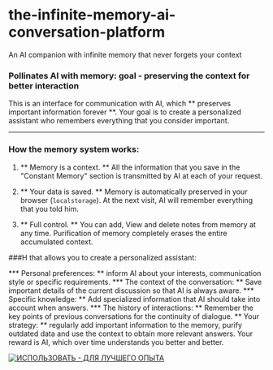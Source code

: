 # the-infinite-memory-ai-conversation-platform
An AI companion with infinite memory that never forgets your context


### Pollinates AI with memory: goal - preserving the context for better interaction

This is an interface for communication with AI, which ** preserves important information forever **. Your goal is to create a personalized assistant who remembers everything that you consider important.

---

### How the memory system works:

1. ** Memory is a context.
** All the information that you save in the "Constant Memory" section is transmitted by AI at each of your request.

2. ** Your data is saved. ** Memory is automatically preserved in your browser (`localstorage`). At the next visit, AI will remember everything that you told him.

3. ** Full control. ** You can add,
View and delete notes from memory at any time. Purification of memory completely erases the entire accumulated context.

###H that allows you to create a personalized assistant:

*** Personal preferences: ** inform AI about your interests, communication style or specific requirements.
*** The context of the conversation: ** Save important details of the current discussion so that AI is always aware.
*** Specific knowledge: ** Add specialized information that AI should take into account when answers.
*** The history of interactions: ** Remember the key points of previous conversations for the continuity of dialogue.
** Your strategy: ** regularly add important information to the memory, purify outdated data and use the context to obtain more relevant answers. Your reward is AI, which over time understands you better and better.


[![ИСПОЛЬЗОВАТЬ - ДЛЯ ЛУЧШЕГО ОПЫТА](https://img.shields.io/badge/ИСПОЛЬЗОВАТЬ_-_ДЛЯ_ЛУЧШЕГО_ОПЫТА-black.svg?style=for-the-badge&logo=ai&logoColor=blue&color=black)](ваш-url-здесь)
